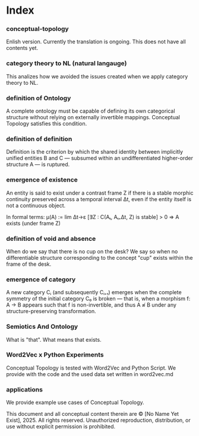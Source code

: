 # Index

### conceptual-topology
Enlish version. Currently the translation is ongoing. 
This does not have all contents yet.

### category theory to NL (natural langauge)
This analizes how we avoided the issues created when we apply category theory to NL.

### definition of Ontology
A complete ontology must be capable of defining its own categorical structure without relying on externally invertible mappings. Conceptual Topology satisfies this condition.


### definition of definition
Definition is the criterion by which the shared identity between implicitly unified entities B and C — subsumed within an undifferentiated higher-order structure A — is ruptured.


### emergence of existence
An entity is said to exist under a contrast frame Z
if there is a stable morphic continuity preserved across a temporal interval Δt,
even if the entity itself is not a continuous object.

In formal terms:
μ(A) := lim Δt→ε [∃Z : C(Aₜ, Aₜ₊Δt, Z) is stable] > 0
⇒ A exists (under frame Z)


### definition of void and absence
When do we say that there is no cup on the desk?
We say so when no differentiable structure corresponding to the concept "cup" exists within the frame of the desk.


### emergence of category
A new category Cᵢ (and subsequently Cᵢ₊₁) emerges when the complete symmetry of the initial category C₀ is broken — that is, when a morphism f: A → B appears such that f is non-invertible,
and thus A ≉ B under any structure-preserving transformation.

### Semiotics And Ontology
What is "that". What means that exists.

### Word2Vec x Python Experiments
Conceptual Topology is tested with Word2Vec and Python Script.
We provide with the code and the used data set written in word2vec.md

### applications
We provide example use cases of Conceptual Topology.

This document and all conceptual content therein are © [No Name Yet Exist], 2025. All rights reserved. Unauthorized reproduction, distribution, or use without explicit permission is prohibited.